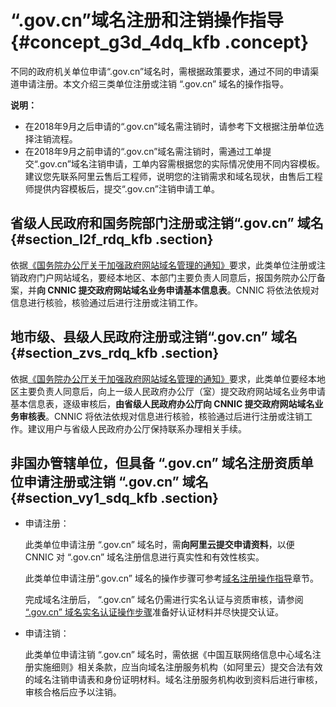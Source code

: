 # “.gov.cn”域名注册和注销操作指导 {#concept_g3d_4dq_kfb .concept}

不同的政府机关单位申请“.gov.cn”域名时，需根据政策要求，通过不同的申请渠道申请注册。本文介绍三类单位注册或注销 “.gov.cn” 域名的操作指导。

**说明：** 

-   在2018年9月之后申请的“.gov.cn”域名需注销时，请参考下文根据注册单位选择注销流程。
-   在2018年9月之前申请的“.gov.cn”域名需注销时，需通过工单提交“.gov.cn”域名注销申请，工单内容需根据您的实际情况使用不同内容模板。建议您先联系阿里云售后工程师，说明您的注销需求和域名现状，由售后工程师提供内容模板后，提交“.gov.cn”注销申请工单。

## 省级人民政府和国务院部门注册或注销“.gov.cn” 域名 {#section_l2f_rdq_kfb .section}

依据[《国务院办公厅关于加强政府网站域名管理的通知》](http://www.gov.cn/zhengce/content/2018-09/06/content_5319675.htm)要求，此类单位注册或注销政府门户网站域名，要经本地区、本部门主要负责人同意后，报国务院办公厅备案，并**向 CNNIC 提交政府网站域名业务申请基本信息表**。CNNIC 将依法依规对信息进行核验，核验通过后进行注册或注销工作。

## 地市级、县级人民政府注册或注销“.gov.cn” 域名 {#section_zvs_rdq_kfb .section}

依据[《国务院办公厅关于加强政府网站域名管理的通知》](http://www.gov.cn/zhengce/content/2018-09/06/content_5319675.htm)要求，此类单位要经本地区主要负责人同意后，向上一级人民政府办公厅（室）提交政府网站域名业务申请基本信息表，逐级审核后，**由省级人民政府办公厅向 CNNIC 提交政府网站域名业务审核表**。CNNIC 将依法依规对信息进行核验，核验通过后进行注册或注销工作。建议用户与省级人民政府办公厅保持联系办理相关手续。

## 非国办管辖单位，但具备 “.gov.cn” 域名注册资质单位申请注册或注销 “.gov.cn” 域名 {#section_vy1_sdq_kfb .section}

-   申请注册：

    此类单位申请注册 “.gov.cn” 域名时，需**向阿里云提交申请资料**，以便 CNNIC 对 “.gov.cn” 域名注册信息进行真实性和有效性核实。

    此类单位申请注册“.gov.cn” 域名的操作步骤可参考[域名注册操作指导](cn.zh-CN/域名注册/通用域名注册流程.md#)章节。

    完成域名注册后， “.gov.cn” 域名仍需进行实名认证与资质审核，请参阅 [“.gov.cn” 域名实名认证操作步骤](cn.zh-CN/域名实名认证/“.gov.cn”域名实名认证.md#)准备好认证材料并尽快提交认证。

-   申请注销：

    此类单位申请注销 “.gov.cn” 域名时，需依据《中国互联网络信息中心域名注册实施细则》相关条款，应当向域名注册服务机构（如阿里云）提交合法有效的域名注销申请表和身份证明材料。域名注册服务机构收到资料后进行审核，审核合格后应予以注销。


